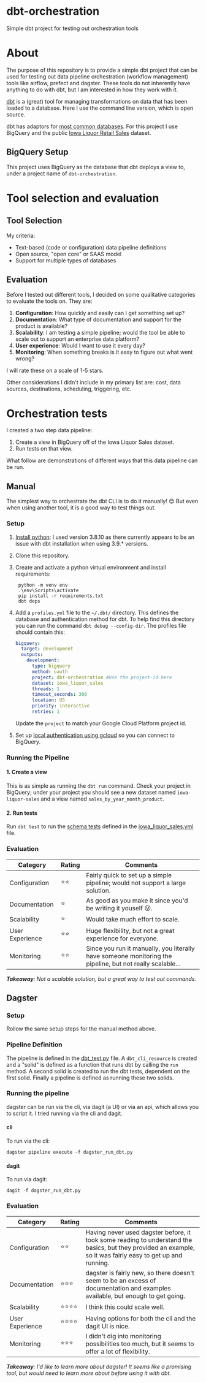 # dbt-orchestration
Simple dbt project for testing out orchestration tools

# About
The purpose of this repository is to provide a simple dbt project that can be used for testing out data pipeline orchestration (workflow management) tools like airflow, prefect and dagster. These tools do not inherently have anything to do with dbt, but I am interested in how they work with it.

[dbt](https://www.getdbt.com/) is a (great) tool for managing transformations on data that has been loaded to a database. Here I use the command line version, which is open source.

dbt has adaptors for [most common databases](https://docs.getdbt.com/docs/available-adapters). For this project I use BigQuery and the public [Iowa Liquor Retail Sales](https://console.cloud.google.com/marketplace/product/iowa-department-of-commerce/iowa-liquor-sales) dataset.

## BigQuery Setup
This project uses BigQuery as the database that dbt deploys a view to, under a project name of `dbt-orchestration`.

# Tool selection and evaluation

## Tool Selection
My criteria:
- Text-based (code or configuration) data pipeline definitions
- Open source, "open core" or SAAS model
- Support for multiple types of databases

## Evaluation
Before I tested out different tools, I decided on some qualitative categories to evaluate the tools on. They are:

1. **Configuration**: How quickly and easily can I get something set up?
2. **Documentation**: What type of documentation and support for the product is available?
3. **Scalability**: I am testing a simple pipeline; would the tool be able to scale out to support an enterprise data platform?
4. **User experience**: Would I want to use it every day?
5. **Monitoring**: When something breaks is it easy to figure out what went wrong?

I will rate these on a scale of 1-5 stars.

Other considerations I didn't include in my primary list are: cost, data sources, destinations, scheduling, triggering, etc.

# Orchestration tests
I created a two step data pipeline:
1. Create a view in BigQuery off of the Iowa Liquor Sales dataset.
2. Run tests on that view.

What follow are demonstrations of different ways that this data pipeline can be run.

## Manual
The simplest way to orchestrate the dbt CLI is to do it manually! 😊 But even when using another tool, it is a good way to test things out.

### Setup
1. [Install python](https://www.python.org/downloads/): I used version 3.8.10 as there currently appears to be an issue with dbt installation when using 3.9.* versions.
2. Clone this repository.
3. Create and activate a python virtual environment and install requirements:

        python -m venv env
        .\env\Scripts\activate
        pip install -r requirements.txt
        dbt deps

4. Add a `profiles.yml` file to the `~/.dbt/` directory. This defines the database and authentication method for dbt. To help find this directory you can run the command `dbt debug --config-dir`. The profiles file should contain this:

    ```yml
    bigquery:
      target: development
      outputs:
        development:
          type: bigquery
          method: oauth
          project: dbt-orchestration #Use the project-id here
          dataset: iowa_liquor_sales
          threads: 1
          timeout_seconds: 300
          location: US
          priority: interactive
          retries: 1
    ```

    Update the `project` to match your Google Cloud Platform project id.

5. Set up [local authentication using gcloud](https://docs.getdbt.com/reference/warehouse-profiles/bigquery-profile#local-oauth-gcloud-setup) so you can connect to BigQuery.

### Running the Pipeline
#### 1. Create a view
This is as simple as running the `dbt run` command. Check your project in BigQuery; under your project you should see a new dataset named `iowa-liquor-sales` and a view named `sales_by_year_month_product`.

#### 2. Run tests
Run `dbt test` to run the [schema tests](https://docs.getdbt.com/docs/building-a-dbt-project/tests) defined in the [iowa_liquor_sales.yml](./models/iowa_liquor_sales/iowa_liquor_sales.yml) file.

### Evaluation
| Category | Rating | Comments
-- | -- | --
Configuration | ⭐⭐ | Fairly quick to set up a simple pipeline; would not support a large solution.
Documentation | ⭐ | As good as you make it since you'd be writing it youself 😛.
Scalability | ⭐ | Would take much effort to scale.
User Experience | ⭐⭐ | Huge flexibility, but not a great experience for everyone.
Monitoring | ⭐⭐  | Since you run it manually, you literally have someone monitoring the pipeline, but not really scalable...

_**Takeaway**: Not a scalable solution, but a great way to test out commands._

## Dagster
### Setup
Rollow the same setup steps for the manual method above.

### Pipeline Definition
The pipeline is defined in the [dbt_test.py](./dagster/dbt_test.py) file. A `dbt_cli_resource` is created and a "solid" is defined as a function that runs dbt by calling the `run` method. A second solid is created to run the dbt tests, dependent on the first solid. Finally a pipeline is defined as running these two solids.

### Running the pipeline
dagster can be run via the cli, via dagit (a UI) or via an api, which allows you to script it. I tried running via the cli and dagit.

#### cli
To run via the cli:

    dagster pipeline execute -f dagster_run_dbt.py

#### dagit
To run via dagit:

    dagit -f dagster_run_dbt.py

### Evaluation
| Category | Rating | Comments
-- | -- | --
Configuration | ⭐⭐ | Having never used dagster before, it took some reading to understand the basics, but they provided an example, so it was fairly easy to get up and running.
Documentation | ⭐⭐⭐ | dagster is fairly new, so there doesn't seem to be an excess of documentation and examples available, but enough to get going.
Scalability | ⭐⭐⭐⭐| I think this could scale well.
User Experience | ⭐⭐⭐⭐| Having options for both the cli and the dagit UI is nice.
Monitoring | ⭐⭐⭐ | I didn't dig into monitoring possibilities too much, but it seems to offer a lot of flexibility.

_**Takeaway**: I'd like to learn more about dagster! It seems like a promising tool, but would need to learn more about before using it with dbt._